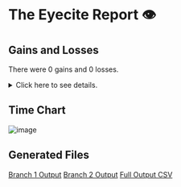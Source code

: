 # The Eyecite Report :eye:



Gains and Losses
---------
There were 0 gains and 0 losses.

<details>
<summary>Click here to see details.</summary>

|     id     |  Gain  |  Loss  |
| ---------- | ------ | ------ |


</details>



Time Chart
---------

![image](https://raw.githubusercontent.com/freelawproject/reporters-db/artifacts/139/results/chart.png)


Generated Files
---------

[Branch 1 Output](https://raw.githubusercontent.com/freelawproject/reporters-db/artifacts/139/results/original.json)
[Branch 2 Output](https://raw.githubusercontent.com/freelawproject/reporters-db/artifacts/139/results/update.json)
[Full Output CSV ](https://raw.githubusercontent.com/freelawproject/reporters-db/artifacts/139/results/output.csv)
